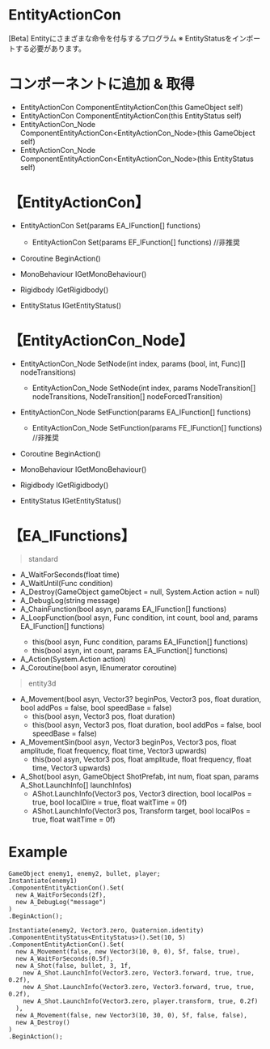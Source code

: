 # EntityActionCon
[Beta] Entityにさまざまな命令を付与するプログラム
※ EntityStatusをインポートする必要があります。


# コンポーネントに追加 & 取得
* EntityActionCon ComponentEntityActionCon(this GameObject self)
* EntityActionCon ComponentEntityActionCon(this EntityStatus self)
* EntityActionCon_Node ComponentEntityActionCon<EntityActionCon_Node>(this GameObject self)
* EntityActionCon_Node ComponentEntityActionCon<EntityActionCon_Node>(this EntityStatus self)

# 【EntityActionCon】
* EntityActionCon Set(params EA_IFunction[] functions)
  - EntityActionCon Set(params EF_IFunction[] functions) //非推奨
* Coroutine BeginAction()

* MonoBehaviour IGetMonoBehaviour()
* Rigidbody IGetRigidbody()
* EntityStatus IGetEntityStatus()

# 【EntityActionCon_Node】
* EntityActionCon_Node SetNode(int index, params (bool, int, Func<bool>)[] nodeTransitions)
  - EntityActionCon_Node SetNode(int index, params NodeTransition[] nodeTransitions, NodeTransition[] nodeForcedTransition)
* EntityActionCon_Node SetFunction(params EA_IFunction[] functions)
  - EntityActionCon_Node SetFunction(params FE_IFunction[] functions) //非推奨
* Coroutine BeginAction()
  
* MonoBehaviour IGetMonoBehaviour()
* Rigidbody IGetRigidbody()
* EntityStatus IGetEntityStatus()
  
# 【EA_IFunctions】
> standard
* A_WaitForSeconds(float time)
* A_WaitUntil(Func<bool> condition)
* A_Destroy(GameObject gameObject = null, System.Action action = null)
* A_DebugLog(string message)
* A_ChainFunction(bool asyn, params EA_IFunction[] functions)
* A_LoopFunction(bool asyn, Func<bool> condition, int count, bool and, params EA_IFunction[] functions)
  - this(bool asyn, Func<bool> condition, params EA_IFunction[] functions)
  - this(bool asyn, int count, params EA_IFunction[] functions)
* A_Action(System.Action action)
* A_Coroutine(bool asyn, IEnumerator coroutine)
> entity3d
* A_Movement(bool asyn, Vector3? beginPos, Vector3 pos, float duration, bool addPos = false, bool speedBase = false)
  - this(bool asyn, Vector3 pos, float duration)
  - this(bool asyn, Vector3 pos, float duration, bool addPos = false, bool speedBase = false)
* A_MovementSin(bool asyn, Vector3 beginPos, Vector3 pos, float amplitude, float frequency, float time, Vector3 upwards)
  - this(bool asyn, Vector3 pos, float amplitude, float frequency, float time, Vector3 upwards)
* A_Shot(bool asyn, GameObject ShotPrefab, int num, float span, params A_Shot.LaunchInfo[] launchInfos)
  - AShot.LaunchInfo(Vector3 pos, Vector3 direction, bool localPos = true, bool localDire = true, float waitTime = 0f)
  - AShot.LaunchInfo(Vector3 pos, Transform target, bool localPos = true, float waitTime = 0f)
  
# Example
```
GameObject enemy1, enemy2, bullet, player;
Instantiate(enemy1)
.ComponentEntityActionCon().Set(
  new A_WaitForSeconds(2f),
  new A_DebugLog("message")
)
.BeginAction();
  
Instantiate(enemy2, Vector3.zero, Quaternion.identity)
.ComponentEntityStatus<EntityStatus>().Set(10, 5)
.ComponentEntityActionCon().Set(
  new A_Movement(false, new Vector3(10, 0, 0), 5f, false, true),
  new A_WaitForSeconds(0.5f),
  new A_Shot(false, bullet, 3, 1f,
    new A_Shot.LaunchInfo(Vector3.zero, Vector3.forward, true, true, 0.2f),
    new A_Shot.LaunchInfo(Vector3.zero, Vector3.forward, true, true, 0.2f),
    new A_Shot.LaunchInfo(Vector3.zero, player.transform, true, 0.2f)
  ),
  new A_Movement(false, new Vector3(10, 30, 0), 5f, false, false),
  new A_Destroy()
)
.BeginAction();
```

